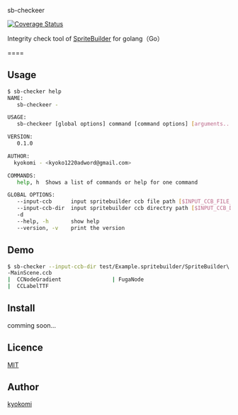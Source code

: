 sb-checkeer

[![Coverage Status](https://img.shields.io/coveralls/kyokomi/sb-checker.svg)](https://coveralls.io/r/kyokomi/sb-checker?branch=master)


Integrity check tool of [SpriteBuilder](http://www.spritebuilder.com/) for golang（Go）

====

## Usage

```sh
$ sb-checker help
NAME:
   sb-checkeer -

USAGE:
   sb-checkeer [global options] command [command options] [arguments...]

VERSION:
   0.1.0

AUTHOR:
  kyokomi - <kyoko1220adword@gmail.com>

COMMANDS:
   help, h	Shows a list of commands or help for one command

GLOBAL OPTIONS:
   --input-ccb 		input spritebuilder ccb file path [$INPUT_CCB_FILE_PATH]
   --input-ccb-dir 	input spritebuilder ccb directry path [$INPUT_CCB_DIR_PATH]
   -d
   --help, -h		show help
   --version, -v	print the version
```

## Demo

```sh
$ sb-checker --input-ccb-dir test/Example.spritebuilder/SpriteBuilder\ Resources/
-MainScene.ccb
|  CCNodeGradient                | FugaNode                                 | fugaNode                                 |
|  CCLabelTTF
```

## Install

comming soon...

## Licence

[MIT](https://github.com/kyokomi/sb-checker/blob/master/LICENSE)

## Author

[kyokomi](https://github.com/kyokomi)

